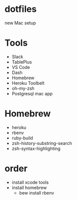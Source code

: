 # dotfiles
new Mac setup

# Tools
- Slack
- TablePlus
- VS Code
- Dash
- Homebrew
- Heroku Toolbelt
- oh-my-zsh
- Postgresql mac app

# Homebrew
- heroku
- rbenv
- ruby-build
- zsh-history-substring-search
- zsh-syntax-highlighting

# order
- install xcode tools
- install homebrew
  - bew install rbenv

